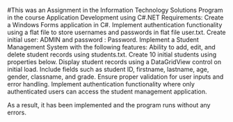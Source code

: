 #This was an Assignment in the Information Technology Solutions Program in the course Application Development using C#.NET
 Requirements:
Create a Windows Forms application in C#.
Implement authentication functionality using a flat file to store usernames and passwords in flat file user.txt. Create initial user: ADMIN and password : Password.
Implement a Student Management System with the following features: Ability to add, edit, and delete student records using students.txt. Create 10 initial students using properties below.
Display student records using a DataGridView control on initial load.
Include fields such as student ID, firstname, lastname, age, gender, classname, and grade.
Ensure proper validation for user inputs and error handling.
Implement authentication functionality where only authenticated users can access the student management application.

As a result, it has been implemented and the program runs without any errors.
